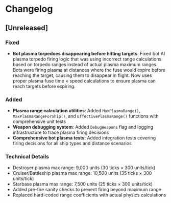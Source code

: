 # Changelog

## [Unreleased]

### Fixed
- **Bot plasma torpedoes disappearing before hitting targets**: Fixed bot AI plasma torpedo firing logic that was using incorrect range calculations based on torpedo ranges instead of actual plasma maximum ranges. Bots were firing plasma at distances where the fuse would expire before reaching the target, causing them to disappear in flight. Now uses proper plasma fuse time × speed calculations to ensure plasma can reach targets before expiring.

### Added
- **Plasma range calculation utilities**: Added `MaxPlasmaRange()`, `MaxPlasmaRangeForShip()`, and `EffectivePlasmaRange()` functions with comprehensive unit tests
- **Weapon debugging system**: Added `DebugWeapons` flag and logging infrastructure to trace plasma firing decisions
- **Comprehensive bot plasma tests**: Added integration tests covering firing decisions for all ship types and distance scenarios

### Technical Details
- Destroyer plasma max range: 9,000 units (30 ticks × 300 units/tick)
- Cruiser/Battleship plasma max range: 10,500 units (35 ticks × 300 units/tick)  
- Starbase plasma max range: 7,500 units (25 ticks × 300 units/tick)
- Added pre-fire sanity checks to prevent firing beyond maximum range
- Replaced hard-coded range coefficients with actual physics calculations
